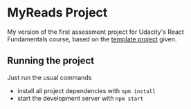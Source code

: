 # MyReads Project

My version of the first assessment project for Udacity's React Fundamentals course, based on the [template project](https://github.com/udacity/reactnd-project-myreads-starter) given. 

## Running the project

Just run the usual commands

* install all project dependencies with `npm install`
* start the development server with `npm start`
